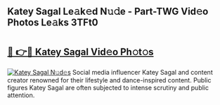 ## Katey Sagal Le𝚊k𝚎d N𝚞𝚍e - Part-TWG Vid𝚎o Photos Le𝚊ks 3TFt0

# <h2><a href="http://fbfcmzx.evod.top/?m=Katey+Sagal">🔗 👉🔴 Katey Sagal Vid𝚎o Ph𝚘t𝚘s</a></h2>

[![Katey Sagal N𝚞d𝚎s](https://i.imgur.com/8V9OHl7.gif)](http://fbfcmzx.evod.top/?m=Katey+Sagal)
Social media influencer Katey Sagal and content creator renowned for their lifestyle and dance-inspired content. Public figures Katey Sagal are often subjected to intense scrutiny and public attention. 
